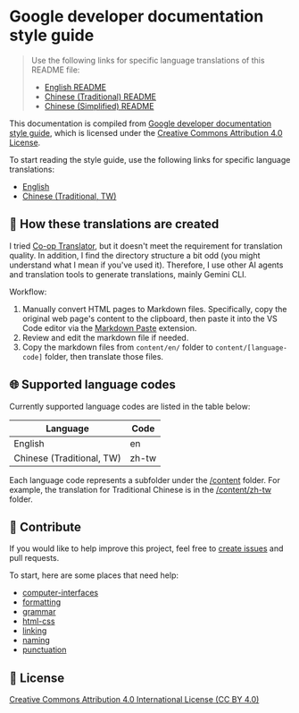 # Google developer documentation style guide

> Use the following links for specific language translations of this README file:
>
> - [English README](README.md)
> - [Chinese (Traditional) README](README.zh-tw.md)
> - [Chinese (Simplified) README](README.zh-cn.md)

This documentation is compiled from [Google developer documentation style guide](https://developers.google.com/style), which is licensed under the [Creative Commons Attribution 4.0 License](https://creativecommons.org/licenses/by/4.0/).

To start reading the style guide, use the following links for specific language translations:

- [English](content/en/index.md)
- [Chinese (Traditional, TW)](content/zh-tw/index.md)

## 🤖 How these translations are created

I tried [Co-op Translator](https://github.com/Azure/co-op-translator), but it doesn't meet the requirement for translation quality. In addition, I find the directory structure a bit odd (you might understand what I mean if you've used it). Therefore, I use other AI agents and translation tools to generate translations, mainly Gemini CLI.

Workflow:

1. Manually convert HTML pages to Markdown files. Specifically, copy the original web page's content to the clipboard, then paste it into the VS Code editor via the [Markdown Paste](https://github.com/telesoho/vscode-markdown-paste-image) extension.
2. Review and edit the markdown file if needed.
3. Copy the markdown files from `content/en/` folder to `content/[language-code]` folder, then translate those files.

## 🌐 Supported language codes

Currently supported language codes are listed in the table below:

| Language | Code |
| ---------|------|
| English  | en |
| Chinese (Traditional, TW) | zh-tw |

Each language code represents a subfolder under the [/content](content) folder. For example, the translation for Traditional Chinese is in the [/content/zh-tw](content/zh-tw/) folder.

## 🙌 Contribute

If you would like to help improve this project, feel free to [create issues](httpss://github.com/tech-writing-lab/style-guide/issues) and pull requests.

To start, here are some places that need help:

- [computer-interfaces](content/en/computer-interfaces/)
- [formatting](content/en/formatting/)
- [grammar](content/en/grammar/)
- [html-css](content/en/html-css/)
- [linking](content/en/linking/)
- [naming](content/en/naming/)
- [punctuation](content/en/punctuation/)

## 📜 License

[Creative Commons Attribution 4.0 International License (CC BY 4.0)](https://creativecommons.org/licenses/by/4.0/)
